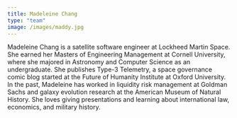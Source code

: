 ```yaml
---
title: Madeleine Chang
type: "team"
image: /images/maddy.jpg
---
```


Madeleine Chang is a satellite software engineer at Lockheed Martin Space. She earned her Masters of Engineering Management at Cornell University, where she majored in Astronomy and Computer Science as an undergraduate. She publishes Type-3 Telemetry, a space governance comic blog started at the Future of Humanity Institute at Oxford University. In the past, Madeleine has worked in liquidity risk management at Goldman Sachs and galaxy evolution research at the American Museum of Natural History. She loves giving presentations and learning about international law, economics, and military history.
